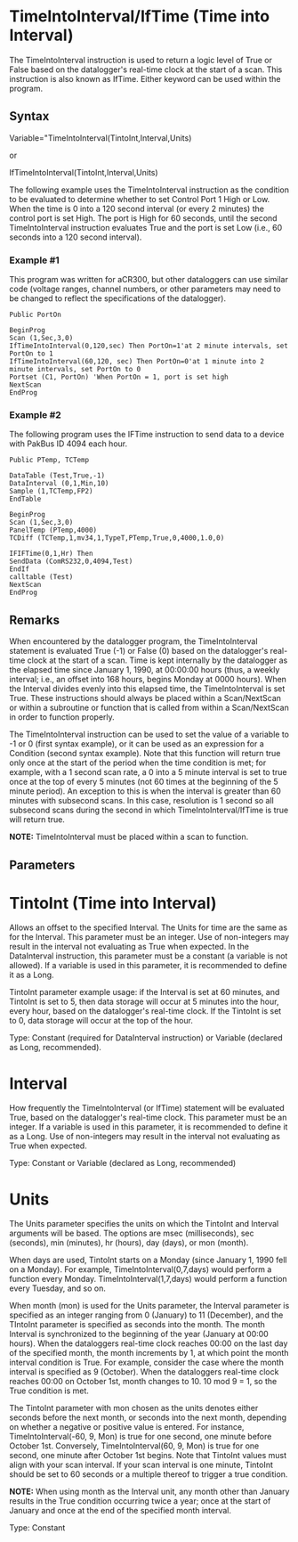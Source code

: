 # TimeIntoInterval/IfTime (Time into Interval)

The TimeIntoInterval instruction is used to return a logic level of True or False based on the datalogger's real-time clock at the start of a scan. This instruction is also known as IfTime. Either keyword can be used within the program.

## Syntax

Variable="TimeIntoInterval(TintoInt,Interval,Units)

or

IfTimeIntoInterval(TintoInt,Interval,Units)

The following example uses the TimeIntoInterval instruction as the condition to be evaluated to determine whether to set Control Port 1 High or Low. When the time is 0 into a 120 second interval (or every 2 minutes) the control port is set High. The port is High for 60 seconds, until the second TimeIntoInterval instruction evaluates True and the port is set Low (i.e., 60 seconds into a 120 second interval).

### Example #1

This program was written for aCR300, but other dataloggers can use similar code (voltage ranges, channel numbers, or other parameters may need to be changed to reflect the specifications of the datalogger).

```
Public PortOn

BeginProg
Scan (1,Sec,3,0)
IfTimeIntoInterval(0,120,sec) Then PortOn=1'at 2 minute intervals, set PortOn to 1
IfTimeIntoInterval(60,120, sec) Then PortOn=0'at 1 minute into 2 minute intervals, set PortOn to 0
Portset (C1, PortOn) 'When PortOn = 1, port is set high
NextScan
EndProg
```

### Example #2

The following program uses the IFTime instruction to send data to a device with PakBus ID 4094 each hour.

```
Public PTemp, TCTemp

DataTable (Test,True,-1)
DataInterval (0,1,Min,10)
Sample (1,TCTemp,FP2)
EndTable

BeginProg
Scan (1,Sec,3,0)
PanelTemp (PTemp,4000)
TCDiff (TCTemp,1,mv34,1,TypeT,PTemp,True,0,4000,1.0,0)

IFIFTime(0,1,Hr) Then
SendData (ComRS232,0,4094,Test)
EndIf
calltable (Test)
NextScan
EndProg
```

## Remarks

When encountered by the datalogger program, the TimeIntoInterval statement is evaluated True (-1) or False (0) based on the datalogger's real-time clock at the start of a scan. Time is kept internally by the datalogger as the elapsed time since January 1, 1990, at 00:00:00 hours (thus, a weekly interval; i.e., an offset into 168 hours, begins Monday at 0000 hours). When the Interval divides evenly into this elapsed time, the TimeIntoInterval is set True. These instructions should always be placed within a Scan/NextScan or within a subroutine or function that is called from within a Scan/NextScan in order to function properly.

The TimeIntoInterval instruction can be used to set the value of a variable to -1 or 0 (first syntax example), or it can be used as an expression for a Condition (second syntax example). Note that this function will return true only once at the start of the period when the time condition is met; for example, with a 1 second scan rate, a 0 into a 5 minute interval is set to true once at the top of every 5 minutes (not 60 times at the beginning of the 5 minute period). An exception to this is when the interval is greater than 60 minutes with subsecond scans. In this case, resolution is 1 second so all subsecond scans during the second in which TimeIntoInterval/IfTime is true will return true.

**NOTE:** TimeIntoInterval must be placed within a scan to function.

## Parameters

# TintoInt (Time into Interval)

Allows an offset to the specified Interval. The Units for time are the same as for the Interval. This parameter must be an integer. Use of non-integers may result in the interval not evaluating as True when expected. In the DataInterval instruction, this parameter must be a constant (a variable is not allowed). If a variable is used in this parameter, it is recommended to define it as a Long.

TintoInt parameter example usage: if the Interval is set at 60 minutes, and TintoInt is set to 5, then data storage will occur at 5 minutes into the hour, every hour, based on the datalogger's real-time clock. If the TintoInt is set to 0, data storage will occur at the top of the hour.

Type: Constant (required for DataInterval instruction) or Variable (declared as Long, recommended).

# Interval

How frequently the TimeIntoInterval (or IfTime) statement will be evaluated True, based on the datalogger's real-time clock. This parameter must be an integer. If a variable is used in this parameter, it is recommended to define it as a Long. Use of non-integers may result in the interval not evaluating as True when expected.

Type: Constant or Variable (declared as Long, recommended)

# Units

The Units parameter specifies the units on which the TintoInt and Interval arguments will be based. The options are msec (milliseconds), sec (seconds), min (minutes), hr (hours), day (days), or mon (month).

When days are used, TintoInt starts on a Monday (since January 1, 1990 fell on a Monday). For example, TimeIntoInterval(0,7,days) would perform a function every Monday. TimeIntoInterval(1,7,days) would perform a function every Tuesday, and so on.

When month (mon) is used for the Units parameter, the Interval parameter is specified as an integer ranging from 0 (January) to 11 (December), and the TIntoInt parameter is specified as seconds into the month. The month Interval is synchronized to the beginning of the year (January at 00:00 hours). When the dataloggers real-time clock reaches 00:00 on the last day of the specified month, the month increments by 1, at which point the month interval condition is True. For example, consider the case where the month interval is specified as 9 (October). When the dataloggers real-time clock reaches 00:00 on October 1st, month changes to 10. 10 mod 9 = 1, so the True condition is met.

The TintoInt parameter with mon chosen as the units denotes either seconds before the next month, or seconds into the next month, depending on whether a negative or positive value is entered. For instance, TimeIntoInterval(-60, 9, Mon) is true for one second, one minute before October 1st. Conversely, TimeIntoInterval(60, 9, Mon) is true for one second, one minute after October 1st begins. Note that TintoInt values must align with your scan interval. If your scan interval is one minute, TintoInt should be set to 60 seconds or a multiple thereof to trigger a true condition.

**NOTE:** When using month as the Interval unit, any month other than January results in the True condition occurring twice a year; once at the start of January and once at the end of the specified month interval.

Type: Constant
